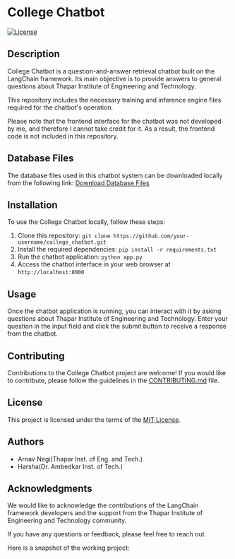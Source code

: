 # College Chatbot

[![License](https://img.shields.io/badge/License-MIT-blue.svg)](https://opensource.org/licenses/MIT)

## Description

College Chatbot is a question-and-answer retrieval chatbot built on the LangChain framework. Its main objective is to provide answers to general questions about Thapar Institute of Engineering and Technology.

This repository includes the necessary training and inference engine files required for the chatbot's operation.

Please note that the frontend interface for the chatbot was not developed by me, and therefore I cannot take credit for it. As a result, the frontend code is not included in this repository.

## Database Files

The database files used in this chatbot system can be downloaded locally from the following link: [Download Database Files](https://drive.google.com/drive/folders/1LeQ6o9nz7yBxohlyo-E3BG7nzzAsy_bN?usp=sharing)

## Installation

To use the College Chatbot locally, follow these steps:

1. Clone this repository: `git clone https://github.com/your-username/college_chatbot.git`
2. Install the required dependencies: `pip install -r requirements.txt`
3. Run the chatbot application: `python app.py`
4. Access the chatbot interface in your web browser at `http://localhost:8000`

## Usage

Once the chatbot application is running, you can interact with it by asking questions about Thapar Institute of Engineering and Technology. Enter your question in the input field and click the submit button to receive a response from the chatbot.

## Contributing

Contributions to the College Chatbot project are welcome! If you would like to contribute, please follow the guidelines in the [CONTRIBUTING.md](CONTRIBUTING.md) file.

## License

This project is licensed under the terms of the [MIT License](LICENSE).

## Authors

- Arnav Negi(Thapar Inst. of Eng. and Tech.)
- Harsha(Dr. Ambedkar Inst. of Tech.)

## Acknowledgments

We would like to acknowledge the contributions of the LangChain framework developers and the support from the Thapar Institute of Engineering and Technology community.

If you have any questions or feedback, please feel free to reach out.

Here is a snapshot of the working project:




